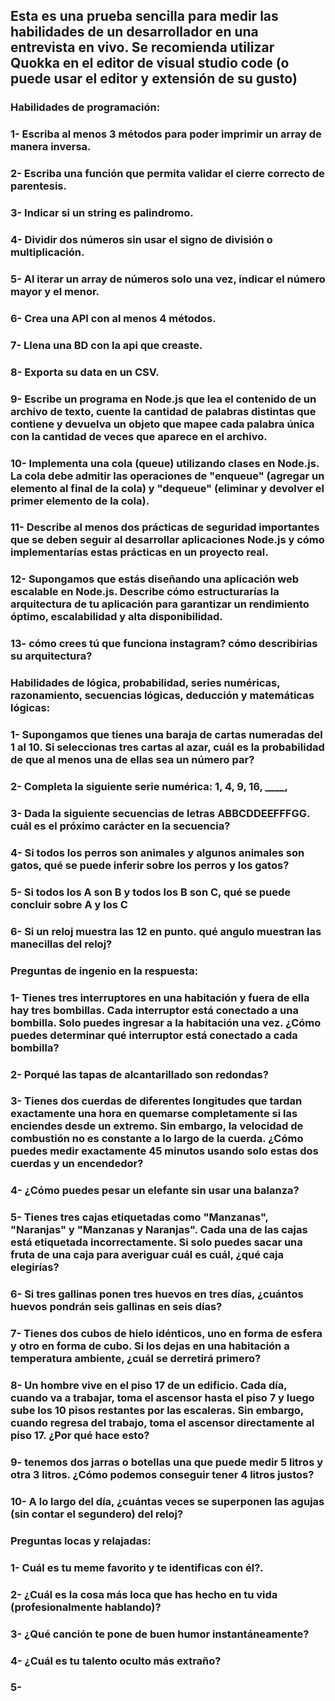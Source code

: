 ## Esta es una prueba sencilla para medir las habilidades de un desarrollador en una entrevista en vivo. Se recomienda utilizar Quokka en el editor de visual studio code (o puede usar el editor y extensión de su gusto)

### Habilidades de programación:

###  1- Escriba al menos 3 métodos para poder imprimir un array de manera inversa.
###  2- Escriba una función que permita validar el cierre correcto de parentesis.
###  3- Indicar si un string es palindromo.
###  4- Dividir dos números sin usar el signo de división o multiplicación.
###  5- Al iterar un array de números solo una vez, indicar el número mayor y el menor.
###  6- Crea una API con al menos 4 métodos.
###  7- Llena una BD con la api que creaste.
###  8- Exporta su data en un CSV.
###  9- Escribe un programa en Node.js que lea el contenido de un archivo de texto, cuente la cantidad de palabras distintas que contiene y devuelva un objeto que mapee cada palabra única con la cantidad de veces que aparece en el archivo.
###  10- Implementa una cola (queue) utilizando clases en Node.js. La cola debe admitir las operaciones de "enqueue" (agregar un elemento al final de la cola) y "dequeue" (eliminar y devolver el primer elemento de la cola).
###  11- Describe al menos dos prácticas de seguridad importantes que se deben seguir al desarrollar aplicaciones Node.js y cómo implementarías estas prácticas en un proyecto real.
###  12- Supongamos que estás diseñando una aplicación web escalable en Node.js. Describe cómo estructurarías la arquitectura de tu aplicación para garantizar un rendimiento óptimo, escalabilidad y alta disponibilidad.
###  13- cómo crees tú que funciona instagram? cómo describirias su arquitectura?

### Habilidades de lógica, probabilidad, series numéricas, razonamiento, secuencias lógicas, deducción y matemáticas lógicas:

###  1- Supongamos que tienes una baraja de cartas numeradas del 1 al 10. Si seleccionas tres cartas al azar, cuál es la probabilidad de que al menos una de ellas sea un número par?
###  2- Completa la siguiente serie numérica: 1, 4, 9, 16, ____, 
###  3- Dada la siguiente secuencias de letras ABBCDDEEFFFGG. cuál es el próximo carácter en la secuencia?
###  4- Si todos los perros son animales y algunos animales son gatos, qué se puede inferir sobre los perros y los gatos?
###  5- Si todos los A son B y todos los B son C, qué se puede concluir sobre A y los C
###  6- Si un reloj muestra las 12 en punto. qué angulo  muestran las manecillas del reloj?

### Preguntas de ingenio en la respuesta:

###  1- Tienes tres interruptores en una habitación y fuera de ella hay tres bombillas. Cada interruptor está conectado a una bombilla. Solo puedes ingresar a la habitación una vez. ¿Cómo puedes determinar qué interruptor está conectado a cada bombilla?
###  2- Porqué las tapas de alcantarillado son redondas?
###  3- Tienes dos cuerdas de diferentes longitudes que tardan exactamente una hora en quemarse completamente si las enciendes desde un extremo. Sin embargo, la velocidad de combustión no es constante a lo largo de la cuerda. ¿Cómo puedes medir exactamente 45 minutos usando solo estas dos cuerdas y un encendedor?
###  4- ¿Cómo puedes pesar un elefante sin usar una balanza?
###  5- Tienes tres cajas etiquetadas como "Manzanas", "Naranjas" y "Manzanas y Naranjas". Cada una de las cajas está etiquetada incorrectamente. Si solo puedes sacar una fruta de una caja para averiguar cuál es cuál, ¿qué caja elegirías?
###  6- Si tres gallinas ponen tres huevos en tres días, ¿cuántos huevos pondrán seis gallinas en seis días?
###  7- Tienes dos cubos de hielo idénticos, uno en forma de esfera y otro en forma de cubo. Si los dejas en una habitación a temperatura ambiente, ¿cuál se derretirá primero?
###  8- Un hombre vive en el piso 17 de un edificio. Cada día, cuando va a trabajar, toma el ascensor hasta el piso 7 y luego sube los 10 pisos restantes por las escaleras. Sin embargo, cuando regresa del trabajo, toma el ascensor directamente al piso 17. ¿Por qué hace esto?
###  9- tenemos dos jarras o botellas una que puede medir 5 litros y otra 3 litros. ¿Cómo podemos conseguir tener 4 litros justos?
###  10- A lo largo del día, ¿cuántas veces se superponen las agujas (sin contar el segundero) del reloj?

###  Preguntas locas y relajadas:

###  1- Cuál es tu meme favorito y te identificas con él?.
###  2- ¿Cuál es la cosa más loca que has hecho en tu vida (profesionalmente hablando)?
###  3- ¿Qué canción te pone de buen humor instantáneamente?
###  4- ¿Cuál es tu talento oculto más extraño?
###  5- 
